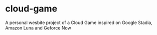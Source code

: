 # cloud-game
A personal wesbite project of a Cloud Game 
inspired on Google Stadia, Amazon Luna and Geforce Now
